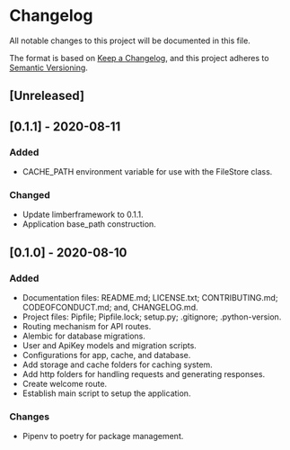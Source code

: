 # Changelog
All notable changes to this project will be documented in this file.

The format is based on [Keep a Changelog](https://keepachangelog.com/en/1.0.0/),
and this project adheres to [Semantic Versioning](https://semver.org/spec/v2.0.0.html).

## [Unreleased]

## [0.1.1] - 2020-08-11
### Added
- CACHE_PATH environment variable for use with the FileStore class.

### Changed
- Update limberframework to 0.1.1.
- Application base_path construction.

## [0.1.0] - 2020-08-10
### Added
- Documentation files: README.md; LICENSE.txt; CONTRIBUTING.md; CODEOFCONDUCT.md; and, CHANGELOG.md.
- Project files: Pipfile; Pipfile.lock; setup.py; .gitignore; .python-version.
- Routing mechanism for API routes.
- Alembic for database migrations.
- User and ApiKey models and migration scripts.
- Configurations for app, cache, and database.
- Add storage and cache folders for caching system.
- Add http folders for handling requests and generating responses.
- Create welcome route.
- Establish main script to setup the application.

### Changes
- Pipenv to poetry for package management.
